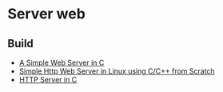 # Server web

## Build

- [A Simple Web Server in C](https://github.com/bloominstituteoftechnology/C-Web-Server)
- [Simple Http Web Server in Linux using C/C++ from Scratch](https://github.com/Dungyichao/http_server)
- [HTTP Server in C](https://github.com/mustafa-khann/http-server)
